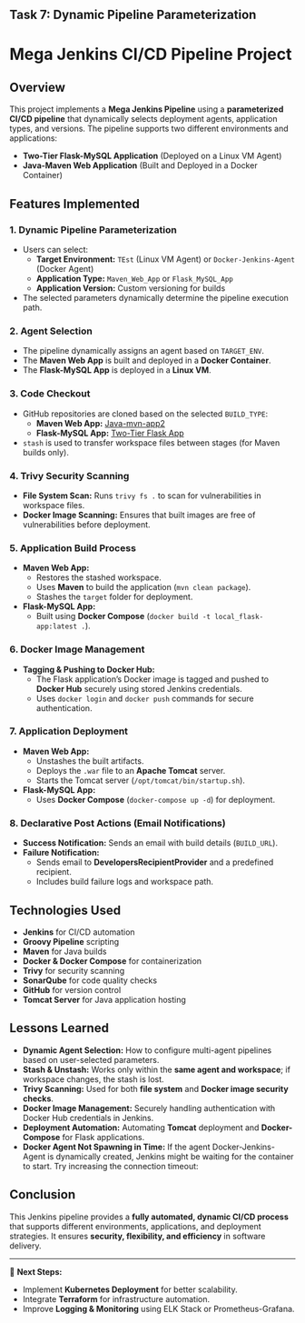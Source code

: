 ## Task 7: Dynamic Pipeline Parameterization


# Mega Jenkins CI/CD Pipeline Project

## Overview
This project implements a **Mega Jenkins Pipeline** using a **parameterized CI/CD pipeline** that dynamically selects deployment agents, application types, and versions. The pipeline supports two different environments and applications:

- **Two-Tier Flask-MySQL Application** (Deployed on a Linux VM Agent)
- **Java-Maven Web Application** (Built and Deployed in a Docker Container)

## Features Implemented

### 1. **Dynamic Pipeline Parameterization**
- Users can select:
  - **Target Environment:** `TEst` (Linux VM Agent) or `Docker-Jenkins-Agent` (Docker Agent)
  - **Application Type:** `Maven_Web_App` or `Flask_MySQL_App`
  - **Application Version:** Custom versioning for builds
- The selected parameters dynamically determine the pipeline execution path.

### 2. **Agent Selection**
- The pipeline dynamically assigns an agent based on `TARGET_ENV`.
- The **Maven Web App** is built and deployed in a **Docker Container**.
- The **Flask-MySQL App** is deployed in a **Linux VM**.

### 3. **Code Checkout**
- GitHub repositories are cloned based on the selected `BUILD_TYPE`:
  - **Maven Web App:** [Java-mvn-app2](https://github.com/ChandruKR/Java-mvn-app2.git)
  - **Flask-MySQL App:** [Two-Tier Flask App](https://github.com/ChandruKR/two-tier-flask-app.git)
- `stash` is used to transfer workspace files between stages (for Maven builds only).

### 4. **Trivy Security Scanning**
- **File System Scan:** Runs `trivy fs .` to scan for vulnerabilities in workspace files.
- **Docker Image Scanning:** Ensures that built images are free of vulnerabilities before deployment.

### 5. **Application Build Process**
- **Maven Web App:**
  - Restores the stashed workspace.
  - Uses **Maven** to build the application (`mvn clean package`).
  - Stashes the `target` folder for deployment.
- **Flask-MySQL App:**
  - Built using **Docker Compose** (`docker build -t local_flask-app:latest .`).

### 6. **Docker Image Management**
- **Tagging & Pushing to Docker Hub:**
  - The Flask application’s Docker image is tagged and pushed to **Docker Hub** securely using stored Jenkins credentials.
  - Uses `docker login` and `docker push` commands for secure authentication.

### 7. **Application Deployment**
- **Maven Web App:**
  - Unstashes the built artifacts.
  - Deploys the `.war` file to an **Apache Tomcat** server.
  - Starts the Tomcat server (`/opt/tomcat/bin/startup.sh`).
- **Flask-MySQL App:**
  - Uses **Docker Compose** (`docker-compose up -d`) for deployment.

### 8. **Declarative Post Actions (Email Notifications)**
- **Success Notification:** Sends an email with build details (`BUILD_URL`).
- **Failure Notification:**
  - Sends email to **DevelopersRecipientProvider** and a predefined recipient.
  - Includes build failure logs and workspace path.

## Technologies Used
- **Jenkins** for CI/CD automation
- **Groovy Pipeline** scripting
- **Maven** for Java builds
- **Docker & Docker Compose** for containerization
- **Trivy** for security scanning
- **SonarQube** for code quality checks
- **GitHub** for version control
- **Tomcat Server** for Java application hosting

## Lessons Learned
- **Dynamic Agent Selection:** How to configure multi-agent pipelines based on user-selected parameters.
- **Stash & Unstash:** Works only within the **same agent and workspace**; if workspace changes, the stash is lost.
- **Trivy Scanning:** Used for both **file system** and **Docker image security checks**.
- **Docker Image Management:** Securely handling authentication with Docker Hub credentials in Jenkins.
- **Deployment Automation:** Automating **Tomcat** deployment and **Docker-Compose** for Flask applications.
- **Docker Agent Not Spawning in Time:**
If the agent Docker-Jenkins-Agent is dynamically created, Jenkins might be waiting for the container to start. Try increasing the connection timeout:

## Conclusion
This Jenkins pipeline provides a **fully automated, dynamic CI/CD process** that supports different environments, applications, and deployment strategies. It ensures **security, flexibility, and efficiency** in software delivery.

---
🚀 **Next Steps:**
- Implement **Kubernetes Deployment** for better scalability.
- Integrate **Terraform** for infrastructure automation.
- Improve **Logging & Monitoring** using ELK Stack or Prometheus-Grafana.

